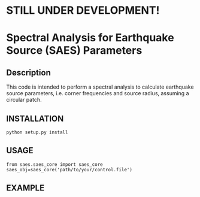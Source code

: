 # STILL UNDER DEVELOPMENT!
# Spectral Analysis for Earthquake Source (SAES) Parameters

## Description
This code is intended to perform a spectral analysis to calculate earthquake
source parameters, i.e. corner frequencies and source radius, assuming
a circular patch.


## INSTALLATION
```
python setup.py install
```
## USAGE
```
from saes.saes_core import saes_core
saes_obj=saes_core('path/to/your/control.file')

```
## EXAMPLE
